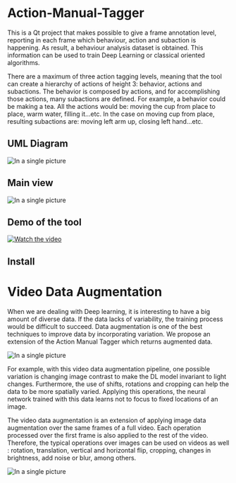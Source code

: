 # Action-Manual-Tagger
This is a Qt project that makes possible to give a frame annotation level, reporting in each frame which behaviour, action and subaction is happening. As result, a behaviour analysis dataset is obtained. This information can be used to train Deep Learning or classical oriented algorithms.

There are a maximum of three action tagging levels, meaning that the tool can create a hierarchy of actions of height 3: behavior, actions and subactions. The behavior is composed by actions, and for accomplishing those actions, many subactions are defined. For example, a behavior could be making a tea. All the actions would be: moving the cup from place to place, warm water, filling it...etc. In the case on moving cup from place, resulting subactions are: moving left arm up, closing left hand...etc.

## UML Diagram

![In a single picture](https://raw.githubusercontent.com/danielallhoff/Action-Manual-Tagger/master/raw_images/uml.png)

## Main view
![In a single picture](https://raw.githubusercontent.com/danielallhoff/Action-Manual-Tagger/master/raw_images/interface.PNG)

## Demo of the tool
[![Watch the video](https://img.youtube.com/vi/6sgwJqkNpR4/0.jpg)](https://youtu.be/6sgwJqkNpR4)

## Install

# Video Data Augmentation
When we are dealing with Deep learning, it is interesting to have a big amount of diverse data. If the data lacks of variability, the training process would be difficult to succeed. Data augmentation is one of the best techniques to improve data by incorporating variation. We propose an extension of the Action Manual Tagger which returns augmented data. 

![In a single picture](https://raw.githubusercontent.com/danielallhoff/Action-Manual-Tagger/master/raw_images/data_augmentation_operations.PNG)

For example, with this video data augmentation pipeline, one possible variation is changing image contrast to make the DL model invariant to light changes. Furthermore, the use of shifts, rotations and cropping can help the data to be more spatially varied. Applying this operations, the neural network trained with this data learns not to focus to fixed locations of an image.

The video data augmentation is an extension of applying image data augmentation over the same frames of a full video. Each operation processed over the first frame is also applied to  the rest of the video. Therefore, the typical operations over images can be used on videos as well : rotation, translation, vertical and horizontal flip, cropping, changes in brightness, add noise or blur, among others.

![In a single picture](https://raw.githubusercontent.com/danielallhoff/Action-Manual-Tagger/master/raw_images/duplicate_frames.PNG)


